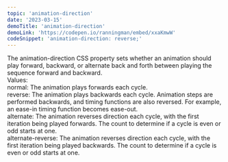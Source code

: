 ```yaml
---
topic: 'animation-direction'
date: '2023-03-15'
demoTitle: 'animation-direction'
demoLink: 'https://codepen.io/ranningman/embed/xxaKmwW'
codeSnippet: 'animation-direction: reverse;'
---
```

The animation-direction CSS property sets whether an animation should play forward, backward, or alternate back and forth between playing the sequence forward and backward.  
Values:  
normal: The animation plays forwards each cycle.   
reverse: The animation plays backwards each cycle. Animation steps are performed backwards, and timing functions are also reversed. For example, an ease-in timing function becomes ease-out.  
alternate: The animation reverses direction each cycle, with the first iteration being played forwards. The count to determine if a cycle is even or odd starts at one.  
alternate-reverse: The animation reverses direction each cycle, with the first iteration being played backwards. The count to determine if a cycle is even or odd starts at one.
